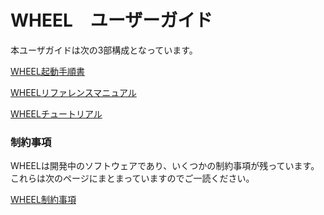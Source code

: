 # WHEEL　ユーザーガイド
本ユーザガイドは次の3部構成となっています。

[WHEEL起動手順書](1_WHEEL_introduction/how_to_boot/boot.md)

[WHEELリファレンスマニュアル](2_WHEEL_manual/index.md)

[WHEELチュートリアル](3_WHEEL_tutorial/index.md)

### 制約事項
WHEELは開発中のソフトウェアであり、いくつかの制約事項が残っています。
これらは次のページにまとまっていますのでご一読ください。

[WHEEL制約事項](4_ATTENTION/ATTENTION.md)
